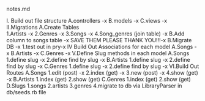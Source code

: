 notes.md

I. Build out file structure
   A.controllers  -x
   B.models       -x
   C.views        -x
II.Migrations
   A.Create Tables  
     1.Artists    -x
     2.Genres     -x
     3.Songs      -x
     4.Song_genres (join table) -x
   B.Add column to songs table -x
   SAVE THEM PLEASE THANK YOU!!!-x
   B.Migrate DB -x
     1.test out in pry-x
IV Build Out Associations for each model
   A.Songs   -x
   B.Artists -x
   C.Genres  -x
 V.Define Slug methods in each model
   A.Songs
     1.define slug -x
     2.define find by slug -x
   B.Artists
     1.define slug  -x
     2.define find by slug -x
   C.Genres
     1.define slug -x
     2.define find by slug -x
VI.Build Out Routes
   A.Songs
    1.edit (post) -x
    2.index (get) -x
    3.new (post)  -x
    4.show (get)  -x
   B.Artists
    1.index (get)
    2.show  (get)
   C.Genres
    1.index  (get)
    2.show   (get)
   D.Slugs
     1.songs
     2.artists
     3.genres
     4.migrate to db via LibraryParser in db/seeds.rb file

